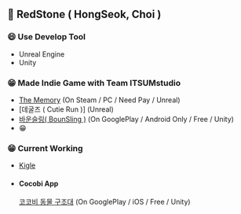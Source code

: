 ## 👋 RedStone ( HongSeok, Choi )

### 😄 Use Develop Tool 
- Unreal Engine
- Unity

### 😁 Made Indie Game with Team ITSUMstudio
- [The Memory](https://store.steampowered.com/app/946380/TheMemory/)  (On Steam / PC / Need Pay / Unreal)
- [데굴즈 ( Cutie Run )] (Unreal)
- [바운슬링( BounSling )](https://play.google.com/store/apps/details?id=com.TNPC.BounSling) (On GooglePlay / Android Only / Free / Unity)
- 😁

### 😁 Current Working
- [Kigle](https://kigle.co.kr/)
- #### Cocobi App
  [코코비 동물 구조대](https://play.google.com/store/apps/details?id=com.kigle.cocobi.animalrescue) (On GooglePlay / iOS / Free / Unity)
<!--
**baw6114/baw6114** is a ✨ _special_ ✨ repository because its `README.md` (this file) appears on your GitHub profile.

Here are some ideas to get you started:

- 🔭 I’m currently working on ...
- 🌱 I’m currently learning ...
- 👯 I’m looking to collaborate on ...
- 🤔 I’m looking for help with ...
- 💬 Ask me about ...
- 📫 How to reach me: ...
- 😄 Pronouns: ...
- ⚡ Fun fact: ...
-->
